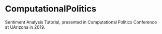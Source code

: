 # ComputationalPolitics
Sentiment Analysis Tutorial, presented in Computational Politics Conference at UArizona in 2019.
